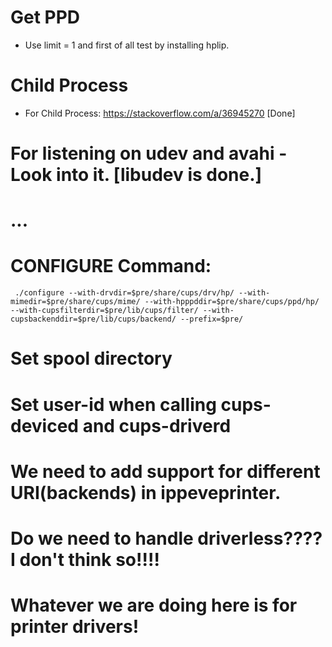 # Get PPD 
- Use limit = 1 and first of all test by installing hplip.

# Child Process
- For Child Process: https://stackoverflow.com/a/36945270 [Done]

# For listening on udev and avahi - Look into it. [libudev is done.]

# ...

# CONFIGURE Command: 
```
 ./configure --with-drvdir=$pre/share/cups/drv/hp/ --with-mimedir=$pre/share/cups/mime/ --with-hpppddir=$pre/share/cups/ppd/hp/ --with-cupsfilterdir=$pre/lib/cups/filter/ --with-cupsbackenddir=$pre/lib/cups/backend/ --prefix=$pre/
```

# Set spool directory

# Set user-id when calling cups-deviced and cups-driverd

# We need to add support for different URI(backends) in ippeveprinter.

# Do we need to handle driverless???? I don't think so!!!!
# Whatever we are doing here is for printer drivers!


